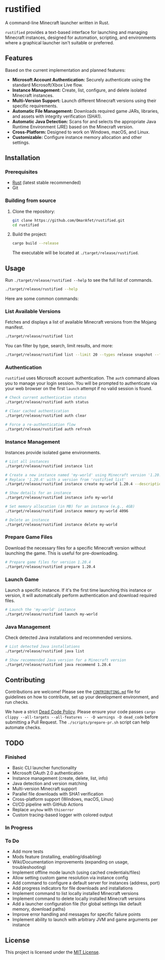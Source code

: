 # rustified

A command-line Minecraft launcher written in Rust.

`rustified` provides a text-based interface for launching and managing Minecraft instances, designed for automation, scripting, and environments where a graphical launcher isn't suitable or preferred.

## Features

Based on the current implementation and planned features:

*   **Microsoft Account Authentication:** Securely authenticate using the standard Microsoft/Xbox Live flow.
*   **Instance Management:** Create, list, configure, and delete isolated Minecraft instances.
*   **Multi-Version Support:** Launch different Minecraft versions using their specific requirements.
*   **Automatic File Management:** Downloads required game JARs, libraries, and assets with integrity verification (SHA1).
*   **Automatic Java Detection:** Scans for and selects the appropriate Java Runtime Environment (JRE) based on the Minecraft version.
*   **Cross-Platform:** Designed to work on Windows, macOS, and Linux.
*   **Customizable:** Configure instance memory allocation and other settings.

## Installation

### Prerequisites

*   [Rust](https://rustup.rs/) (latest stable recommended)
*   Git

### Building from source

1.  Clone the repository:
    ```bash
    git clone https://github.com/OmarAfet/rustified.git
    cd rustified
    ```
2.  Build the project:
    ```bash
    cargo build --release
    ```
    The executable will be located at `./target/release/rustified`.

## Usage

Run `./target/release/rustified --help` to see the full list of commands.

```bash
./target/release/rustified --help
```

Here are some common commands:

### List Available Versions

Fetches and displays a list of available Minecraft versions from the Mojang manifest.

```bash
./target/release/rustified list
```

You can filter by type, search, limit results, and more:

```bash
./target/release/rustified list --limit 20 --types release snapshot --filter 1.20 --show-installed
```

### Authentication

`rustified` uses Microsoft account authentication. The `auth` command allows you to manage your login session. You will be prompted to authenticate via your web browser on the first `launch` attempt if no valid session is found.

```bash
# Check current authentication status
./target/release/rustified auth status

# Clear cached authentication
./target/release/rustified auth clear

# Force a re-authentication flow
./target/release/rustified auth refresh
```

### Instance Management

Instances provide isolated game environments.

```bash
# List all instances
./target/release/rustified instance list

# Create a new instance named 'my-world' using Minecraft version '1.20.4'
# Replace '1.20.4' with a version from 'rustified list'
./target/release/rustified instance create my-world 1.20.4 --description "My main survival world"

# Show details for an instance
./target/release/rustified instance info my-world

# Set memory allocation (in MB) for an instance (e.g., 4GB)
./target/release/rustified instance memory my-world 4096

# Delete an instance
./target/release/rustified instance delete my-world
```

### Prepare Game Files

Download the necessary files for a specific Minecraft version without launching the game. This is useful for pre-downloading.

```bash
# Prepare game files for version 1.20.4
./target/release/rustified prepare 1.20.4
```

### Launch Game

Launch a specific instance. If it's the first time launching this instance or version, it will automatically perform authentication and download required files.

```bash
# Launch the 'my-world' instance
./target/release/rustified launch my-world
```

### Java Management

Check detected Java installations and recommended versions.

```bash
# List detected Java installations
./target/release/rustified java list

# Show recommended Java version for a Minecraft version
./target/release/rustified java recommend 1.20.4
```

## Contributing

Contributions are welcome! Please see the [`CONTRIBUTING.md`](CONTRIBUTING.md) file for guidelines on how to contribute, set up your development environment, and run checks.

We have a strict [Dead Code Policy](CONTRIBUTING.md#dead-code-policy). Please ensure your code passes `cargo clippy --all-targets --all-features -- -D warnings -D dead_code` before submitting a Pull Request. The `./scripts/prepare-pr.sh` script can help automate checks.

## TODO

### Finished
- Basic CLI launcher functionality
- Microsoft OAuth 2.0 authentication
- Instance management (create, delete, list, info)
- Java detection and version matching
- Multi-version Minecraft support
- Parallel file downloads with SHA1 verification
- Cross-platform support (Windows, macOS, Linux)
- CI/CD pipeline with GitHub Actions
- Replace `anyhow` with `thiserror`
- Custom tracing-based logger with colored output

### In Progress


### To Do
- Add more tests
- Mods feature (installing, enabling/disabling)
- Wiki/Documentation improvements (expanding on usage, troubleshooting)
- Implement offline mode launch (using cached credentials/files)
- Allow setting custom game resolution via instance config
- Add command to configure a default server for instances (address, port)
- Add progress indicators for file downloads and installations
- Implement command to list locally installed Minecraft versions
- Implement command to delete locally installed Minecraft versions
- Add a launcher configuration file (for global settings like default memory, download paths)
- Improve error handling and messages for specific failure points
- Implement ability to launch with arbitrary JVM and game arguments per instance


## License

This project is licensed under the [MIT License](LICENSE).